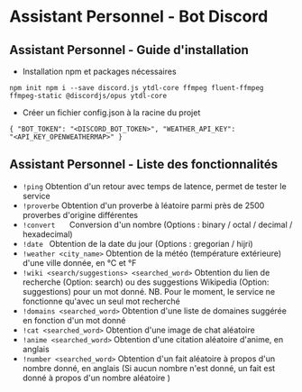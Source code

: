 # Assistant Personnel - Bot Discord

## Assistant Personnel - Guide d'installation

* Installation npm et packages nécessaires

<code>npm init
npm i --save  discord.js ytdl-core ffmpeg fluent-ffmpeg ffmpeg-static @discordjs/opus ytdl-core</code>

* Créer un fichier config.json à la racine du projet

<code>{
    "BOT_TOKEN": "<DISCORD_BOT_TOKEN>",
    "WEATHER_API_KEY": "<API_KEY_OPENWEATHERMAP>"
}</code>

## Assistant Personnel - Liste des fonctionnalités

* <code>!ping</code> Obtention d'un retour avec temps de latence, permet de tester le service
* <code>!proverbe</code> Obtention d'un proverbe à léatoire parmi près de 2500 proverbes d'origine différentes
* <code>!convert <number> <from> <to></code> Conversion d'un nombre (Options : binary / octal / decimal / hexadecimal)
* <code>!date <format></code> Obtention de la date du jour (Options : gregorian / hijri)
* <code>!weather <city_name></code> Obtention de la météo (température extérieure) d'une ville donnée, en °C et °F
* <code>!wiki <search/suggestions> <searched_word></code> Obtention du lien de recherche (Option: search) ou des suggestions Wikipedia (Option: suggestions) pour un mot donné. NB. Pour le moment, le service ne fonctionne qu'avec un seul mot recherché
* <code>!domains <searched_word></code> Obtention d'une liste de domaines suggérée en fonction d'un mot donné
* <code>!cat <searched_word></code> Obtention d'une image de chat aléatoire
* <code>!anime <searched_word></code> Obtention d'une citation aléatoire d'anime, en anglais
* <code>!number <searched_word></code> Obtention d'un fait aléatoire à propos d'un nombre donné, en anglais (Si aucun nombre n'est donné, un fait est donné à propos d'un nombre aléatoire )

